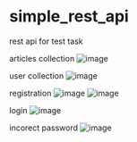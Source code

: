 # simple_rest_api
rest api for test task

articles collection
![image](https://github.com/darknil/simple_rest_api/assets/45723342/04a4f368-ee24-4e36-a97b-b9ca262fa6d4)

user collection 
![image](https://github.com/darknil/simple_rest_api/assets/45723342/f918884b-29ad-4d39-9d36-2344b9a95156)


registration
![image](https://github.com/darknil/simple_rest_api/assets/45723342/8d42fdda-afe8-40ce-911b-97bf891dd552)
![image](https://github.com/darknil/simple_rest_api/assets/45723342/637d668f-6f81-44eb-80e8-7fa7f0f2c1d7)

login
![image](https://github.com/darknil/simple_rest_api/assets/45723342/c2313c7c-923b-46bb-9d28-b3fe54458fb9)

incorect password
  ![image](https://github.com/darknil/simple_rest_api/assets/45723342/d4d0c677-577b-4388-aad9-48c41b034785)
